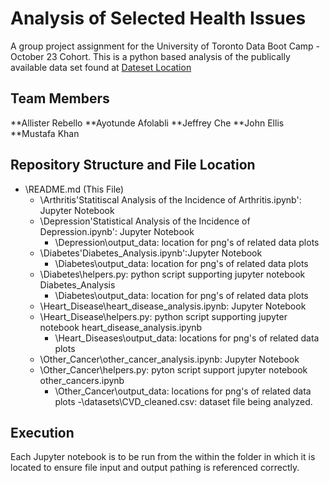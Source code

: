 # Analysis of Selected Health Issues
A group project assignment for the University of Toronto Data Boot Camp - October 23 Cohort.  This is a python based analysis of the publically available data set found at [Dateset Location](https://www.kaggle.com/datasets/omersedawei/cvd-cleaned)  

## Team Members
**Allister Rebello
**Ayotunde Afolabli
**Jeffrey Che
**John Ellis
**Mustafa Khan

## Repository Structure and File Location
- \README.md (This File)
    - \Arthritis\'Statitiscal Analysis of the Incidence of Arthritis.ipynb': Jupyter Notebook 
    - \Depression\'Statistical Analysis of the Incidence of Depression.ipynb': Jupyter Notebook
        - \Depression\output_data\: location for png's of related data plots
    - \Diabetes\'Diabetes_Analysis.ipynb':Jupyter Notebook
        - \Diabetes\output_data\: location for png's of related data plots
    - \Diabetes\helpers.py: python script supporting jupyter notebook Diabetes_Analysis
        - \Diabetes\output_data\: location for png's of related data plots
    - \Heart_Disease\heart_disease_analysis.ipynb: Jupyter Notebook
    - \Heart_Disease\helpers.py: python script supporting jupyter notebook heart_disease_analysis.ipynb
        - \Heart_Diseases\output_data\: locations for png's of related data plots
    - \Other_Cancer\other_cancer_analysis.ipynb: Jupyter Notebook
    - \Other_Cancer\helpers.py: pyton script support jupyter notebook other_cancers.ipynb
        - \Other_Cancer\output_data\: locations for png's of related data plots
    -\datasets\CVD_cleaned.csv: dataset file being analyzed.
 
 ## Execution
Each Jupyter notebook is to be run from the within the folder in which it is located to ensure file input and output pathing is referenced correctly.
    